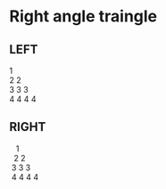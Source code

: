 # Right angle traingle 

## LEFT
1<br />
2 2<br />
3 3 3 <br />
4 4 4 4<br />

## RIGHT
&nbsp;&nbsp;&nbsp;1<br />
&nbsp;&nbsp;2 2<br />
&nbsp;3 3 3 <br />
&nbsp;4 4 4 4<br />
